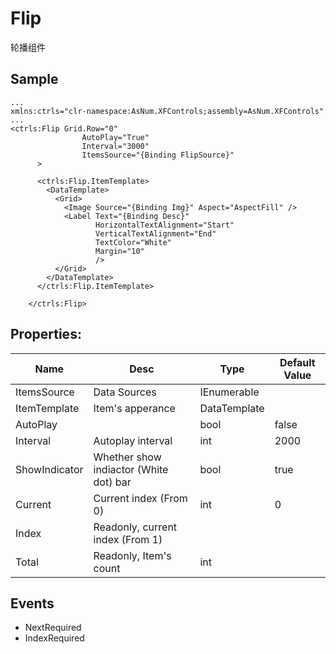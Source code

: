 # Flip
轮播组件

## Sample
~~~
...
xmlns:ctrls="clr-namespace:AsNum.XFControls;assembly=AsNum.XFControls"
...
<ctrls:Flip Grid.Row="0"
                AutoPlay="True"
                Interval="3000"
                ItemsSource="{Binding FlipSource}"
      >

      <ctrls:Flip.ItemTemplate>
        <DataTemplate>
          <Grid>
            <Image Source="{Binding Img}" Aspect="AspectFill" />
            <Label Text="{Binding Desc}"
                   HorizontalTextAlignment="Start"
                   VerticalTextAlignment="End"
                   TextColor="White"
                   Margin="10"
                   />
          </Grid>
        </DataTemplate>
      </ctrls:Flip.ItemTemplate>

    </ctrls:Flip>
~~~

## Properties:
Name | Desc | Type | Default Value
|---|---|---|---|
ItemsSource | Data Sources | IEnumerable |
ItemTemplate | Item's apperance | DataTemplate
AutoPlay | | bool | false
Interval | Autoplay interval | int | 2000
ShowIndicator | Whether show indiactor (White dot) bar | bool | true
Current | Current index (From 0) | int | 0
Index | Readonly, current index (From 1)
Total | Readonly, Item's count | int

## Events
* NextRequired
* IndexRequired